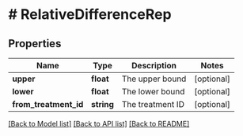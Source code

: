 # # RelativeDifferenceRep

## Properties

Name | Type | Description | Notes
------------ | ------------- | ------------- | -------------
**upper** | **float** | The upper bound | [optional]
**lower** | **float** | The lower bound | [optional]
**from_treatment_id** | **string** | The treatment ID | [optional]

[[Back to Model list]](../../README.md#models) [[Back to API list]](../../README.md#endpoints) [[Back to README]](../../README.md)
